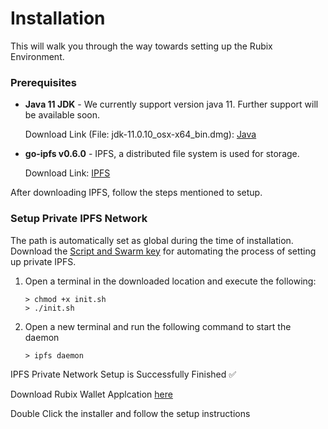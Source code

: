 # Installation

This will walk you through the way towards setting up the Rubix Environment.

### Prerequisites

-   **Java 11 JDK** - We currently support version java 11. Further support will be available soon.

    Download Link (File: jdk-11.0.10_osx-x64_bin.dmg): [Java](https://www.oracle.com/in/java/technologies/javase/jdk11-archive-downloads.html#license-lightbox)
    
-   **go-ipfs v0.6.0** - IPFS, a distributed file system is used for storage.

    Download Link: [IPFS](https://dist.ipfs.io/go-ipfs/v0.6.0/go-ipfs_v0.6.0_darwin-amd64.tar.gz)
    
After downloading IPFS, follow the steps mentioned to setup.

### Setup Private IPFS Network 
The path is automatically set as global during the time of installation.
Download the [Script and Swarm key](https://github.com/rubixchain/rubixsetup/raw/main/Mac-SetupScript.zip) for automating the process of setting up private IPFS.

1. Open a terminal in the downloaded location and execute the following:
	```
	> chmod +x init.sh
	> ./init.sh
	```
2.  Open a new terminal and run the following command to start the daemon
	```
	> ipfs daemon
	```

IPFS Private Network Setup is Successfully Finished ✅
      
Download Rubix Wallet Applcation [here](https://github.com/rubixchain/wallet/releases)   
 
Double Click the installer and follow the setup instructions      

